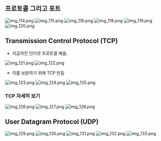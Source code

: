 ## 프로토콜 그리고 포트
![img_114.png](image/image2/img_114.png)
![img_115.png](image/image2/img_115.png)
![img_116.png](image/image2/img_116.png)
![img_118.png](image/image2/img_118.png)
![img_119.png](image/image2/img_119.png)
![img_120.png](image/image2/img_120.png)

## Transmission Control Protocol (TCP)
- 지금까진 인터넷 프로토콜 배움. 

![img_121.png](image/image2/img_121.png)
![img_122.png](image/image2/img_122.png)

- 이를 보완하기 위해 TCP 만듬

![img_123.png](image/image2/img_123.png)
![img_124.png](image/image2/img_124.png)
![img_125.png](image/image2/img_125.png)

### TCP 자세히 보기
![img_126.png](image/image2/img_126.png)
![img_127.png](image/image2/img_127.png)
![img_128.png](image/image2/img_128.png)

## User Datagram Protocol (UDP)
![img_129.png](image/image2/img_129.png)
![img_130.png](image/image2/img_130.png)
![img_131.png](image/image2/img_131.png)
![img_132.png](image/image2/img_132.png)
![img_133.png](image/image2/img_133.png)